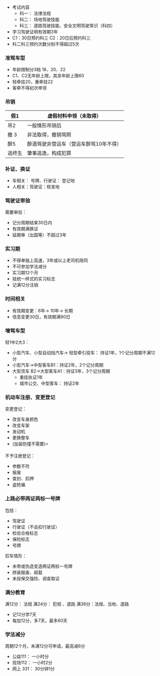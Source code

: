 - 考试内容
	- 科一： 法律法规
	- 科二： 场地驾驶技能
	- 科三： 道路驾驶技能、安全文明驾驶常识（科四）
- 学习驾驶证明有效期3年
- C1：30日预约科三  C2：20日后预约科三
- 科二科三预约次数分别不得超过5次

### 准驾车型
- 年龄限制分3档 18、20、22
- C1、C2无年龄上限，其余年龄上限60
- 轻牵挂20，重牵挂22
- 客牵不得初次申领

### 吊销

| 假1  | 虚假材料申领（未取得）          |
| --- | -------------------- |
| 吊2  | 一般情形吊销后              |
| 撤 3 | 非法取得，撤销驾照            |
| 醉5  | 醉酒驾驶非营运车（营运车醉驾10年不得） |
| 逃终生 | 肇事逃逸，构成犯罪            |

### 补证、换证
- 车相关： 号牌、行驶证： 登记地
- 人相关：驾驶证：核发地

### 驾驶证审验
需要审验：
- 记分周期结束30日内
- 有效期满换证
- 延期审（出国等）不超过3年

### 实习期
- 不得单独上高速，3年或以上老司机陪同
- 不可参加学法减分
- 实习期12个月
- 挂统一样式的实习标志
- 记满12分注销

### 时间相关
- 有效期变更：6年-> 10年-> 长期
- 信息变更30日，有效期满90日

### 增驾车型
轻1中2大3：
- 小型汽车、小型自动挡汽车-> 轻型牵引挂车： 持证1年，1个记分周期不满12分
- 小型汽车->中型客车B1：持证2年，2个记分周期
- 大型货车 B2->大型客车A1：持证3年，3个记分周期 
	- 重挂执证1年
	- 城市公交、中型客车： 持证2年
### 机动车注册、变更登记
变更登记：
- 改变车身颜色
- 改变车架
- 发动机
- 更换整车
- (加装防撞不需要)⭐

不予注册登记：
- 参数不符
- 报废
- 查封、扣押
- 盗抢骗

### 上路必带两证两标一号牌
包括：
- 驾驶证
- 行驶证（不会扣行驶证）
- 检验合格标志
- 保险标志
- 号牌

扣车情形：
- 未带或伪造变造两证两标一号牌
- 拼装报废、超载
- 未投保交强险、调查取证

### 满分教育
满12分： 法规
满24分： 犯规 、道路
满36分：法规、当地、道路

- 记12分学7天
- 每加12分，多7天，最多60天

### 学法减分
周期12个月，未满12分可申请，最高减6分
- 公益111： 一小时分
- 现场112： 一小时2分
- 网上 331： 30分钟1分